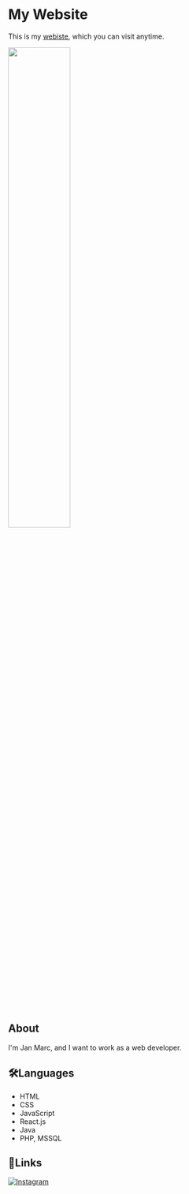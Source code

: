# My Website
This is my [webiste](https://zaxe17.github.io/hello/), which you can visit anytime.

<img width="50%" align="center" src="https://media.tenor.com/CKIexctq4C8AAAAi/arisu-blue-archive.gif">

## About
I'm Jan Marc, and I want to work as a web developer.

## 🛠️Languages
- HTML
- CSS
- JavaScript
- React.js
- Java
- PHP, MSSQL

## 🔗Links
[![Instagram](https://img.shields.io/badge/Follow%20on%20Instagram-%23E4405F.svg?style=for-the-badge&logo=instagram&logoColor=white)](https://www.instagram.com/soberanojacolbia/)
